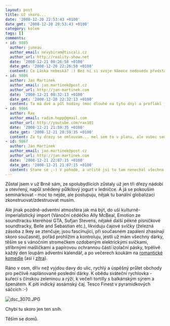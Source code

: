 ```yaml
---
layout: post
title: Už skoro...
date: '2008-12-20 22:53:43 +0100'
date_gmt: '2008-12-20 20:53:43 +0100'
category: kolem
tags: []
comments:
- id: 9805
  author: juneau
  author_email: nevybiram@tiscali.cz
  author_url: http://reality-show.net
  date: '2008-12-21 00:26:58 +0100'
  date_gmt: '2008-12-20 22:26:58 +0100'
  content: Co Láska nebeská? :) Bez ní si svoje Vánoce nedovedu představit.
- id: 9806
  author: Jan Martinek
  author_email: jan.martinek@post.cz
  author_url: http://jan-martinek.com
  date: '2008-12-21 00:32:13 +0100'
  date_gmt: '2008-12-20 22:32:13 +0100'
  content: Ta má dvě a půl hodiny (moc dlouhé na tyto dny) a proflákl jsem nedávno jak vyšla na dévédéčku :( Ale asi deset minut jsem dneska hledal nějaký slušný torrent, pak jsem to vzdal.
- id: 9866
  author: Rax
  author_email: radim.hopp@gmail.com
  author_url: http://youtube.com/rax101
  date: '2008-12-21 21:59:35 +0100'
  date_gmt: '2008-12-21 20:59:35 +0100'
  content: Za ty drezy se omlouvam... mel sem to v planu, ale vubec sem to nestihl...
- id: 9867
  author: Jan Martinek
  author_email: jan.martinek@post.cz
  author_url: http://jan-martinek.com
  date: '2008-12-21 22:07:15 +0100'
  date_gmt: '2008-12-21 21:07:15 +0100'
  content: Stane se ;-) V pohodě, a určitě jsi to tam nenechal všechno ty ;-) (a ten jogurt má mnohem větší potenciál k děsivosti ;-))
---
```

<p>Zůstal jsem v už Brně sám, ze spolubydlících zůstaly už jen tři dřezy nádobí a otevřený, napůl snědený půlkilový jogurt v ledničce. A já se pokouším seminárkovat - moc to nejde, ale postupuju, nějak tu banální globalizaci zkonstruovat/zdestruovat musím. </p>
<p>Ale jinak pozdně-adventní atmosféra jak má být, do uší kulturně-imperialistický import (Vánoční cédéčko Ally McBeal, Emotion ze soundtracku kteréhosi GTA, Sufjan Stevens, nějaké další pěkné písničkové soundtracky, Belle and Sebastian etc.), likviduju čajové svíčky (železná zásoba z Ikey se ztenčuje; jsou fascinující, při současném zapálení zhasínají skoro současně), pořád prohlížím a kontroluju, jestli už mám všechny dárky, těším se s vánočním stromečkem ozdobeným elektrickými svíčkami, stříbrnými mašličkami a papírovou ochrannou částí izolační pásky, trpělivě každý den loupám adventní kalendář, a po večerech koukám na <a href="http://www.csfd.cz/film/18137-about-a-boy/" title="About a Boy">romantické</a> <a href="http://www.csfd.cz/film/18089-denik-bridget-jonesove-bridget-joness-diary/" title="Bridget Jones' Diary">komedie</a> (asi i <a href="http://www.csfd.cz/film/168382-in-good-company/" title="In Good Company">zítra</a>).</p>
<p>Ráno v osm, dřív než vyjdou davy do ulic, rychlý a úspěšný průlet obchody pro pečlivě naplánované poslední dárky. K obědu sváteční rychlovka - kuřecí s čínskou zeleninou a rýží, k večeři tortilly s balkánským sýrem a špenátem. K pití indický assámský čaj. Tesco Finest v pyramidkových sáčcích :-)</p>
<p><img src='%base_url%/assets/wp-uploads/2008/12/dsc_3070.JPG' alt='dsc_3070.JPG' /></p>
<p>Chybí tu skoro jen ten sníh.</p>
<p>Těším se domů.</p>
